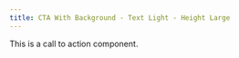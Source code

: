 ```yaml
---
title: CTA With Background - Text Light - Height Large
---
```

This is a call to action component.

